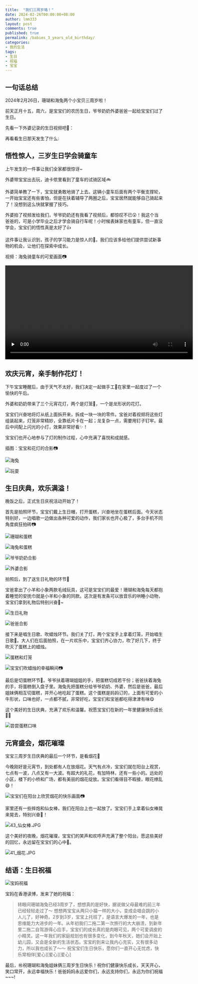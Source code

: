 ```yaml
---
title:  "我们三周岁咯！"
date: 2024-02-26T00:00:00+08:00
author: lmm333
layout: post
comments: true
published: true
permalink: /babies_3_years_old_birthday/
categories:
- 我的生活
tags:
- 生日
- 祝福
- 宝宝
---
```


## 一句话总结
2024年2月26日，珊瑚和海兔两个小宝贝三周岁啦！

前天正月十五，周六，是宝宝们的农历生日，爷爷奶奶外婆爸爸一起给宝宝们过了生日。

先看一下外婆记录的生日视频吧👶：
<!--more-->
再看看生日那天发生了什么:

## 悟性惊人，三岁生日学会骑童车

上午发生的一件事让我们全家都很惊讶~

外婆带宝宝出去玩，迪卡侬里看到了童车的试骑区域🚲

外婆简单教了一下，宝宝就勇敢地骑了上去。这辆小童车后面有两个平衡支撑轮，一开始宝宝还有些害怕，但是在扶着辅导了两圈之后，宝宝居然就能够自己骑起来了！没想到这么快就掌握了技巧。

外婆拍了视频发给我们，爷爷奶奶还有我看了视频后，都惊叹不已😲！我这个当爸爸的，可是小学毕业之后才学会骑自行车呢！小时候表妹家也有童车，但一直没学会，宝宝们的悟性真是太好了👍

这件事让我认识到，孩子的学习能力是惊人的👏。我们应该多给他们提供尝试新事物的机会，让他们在探索中成长。

视频：海兔骑童车的可爱画面📷 

<video id="video" controls="" preload="none" width="600">
      <source id="mp4" src="../images/2024-02-24-babies_3_years_old_birthday/11_bike.MP4" type="video/mp4">
</video>

## 欢庆元宵，亲手制作花灯！

下午宝宝睡醒后，由于天气不太好，我们决定一起做手工👐在家里一起度过了一个愉快的午后。

外婆和奶奶带来了三个元宵花灯，两个是灯笼🏮，一个是龙形状的花灯。

宝宝们兴奋地将灯从纸上面拆开来，拆成一块一块的零件。宝爸对着视频将这些灯组装起来，灯笼非常精妙，全靠纸片卡在一起；龙复杂一点，需要用钉子钉牢。最后中间配上闪光的小灯，效果非常好看✨！

宝宝们也开心地参与了灯的制作过程，心中充满了喜悦和成就感。

插图：宝宝和花灯的合影📷

![海兔](../images/2024-02-24-babies_3_years_old_birthday/22_灯_海兔.JPG)

![玩耍](../images/2024-02-24-babies_3_years_old_birthday/23_灯.jpg)

##  生日庆典，欢乐满溢！

晚饭之后，正式生日庆祝活动开始了！

首先是拍照环节，宝宝们戴上生日帽，打开蛋糕，兴奋地坐在蛋糕后面。今天状态特别好，一边唱歌一边做出各种可爱的动作，我们家长也开心极了，多台手机不同角度疯狂拍砖📷

![珊瑚和蛋糕](../images/2024-02-24-babies_3_years_old_birthday/35_cake_hailey.JPG)

![海兔和蛋糕](../images/2024-02-24-babies_3_years_old_birthday/36_cake_molly.JPG)

![爷爷奶奶合影](../images/2024-02-24-babies_3_years_old_birthday/30_grandpa_hug.JPG)

![外婆合影](../images/2024-02-24-babies_3_years_old_birthday/32_grandma.JPG)

拍照后，到了送生日礼物的环节🎁

宝爸拿出了小羊和小象两款毛绒玩具，这可是宝宝们的最爱！珊瑚和海兔每天都抱着睡觉的安抚巾就是小羊和小象的同款。这次是有发条可以放音乐的哄睡小动物，宝宝们拿到礼物后特别兴奋🥰~

![生日礼物](../images/2024-02-24-babies_3_years_old_birthday/34_gift.JPG)

![爸爸合影](../images/2024-02-24-babies_3_years_old_birthday/33_daddy.JPG)

接下来是唱生日歌、吹蜡烛环节。我们关了灯，两个宝宝手上拿着灯笼，开始唱生日歌🎵。大人们在后面拍照，在一片欢乐中，宝宝们齐心协力，吹了好几下，终于吹灭了蛋糕上的蜡烛。

![蛋糕和灯笼](../images/2024-02-24-babies_3_years_old_birthday/39_baby_with_lantern_and_cake.JPG)

![宝宝们吹蜡烛的幸福瞬间📷](../images/2024-02-24-babies_3_years_old_birthday/38_吹蜡烛.JPG)

最后是切蛋糕环节🎂。爷爷扶着珊瑚姐姐的手，把蛋糕切成若干份；爸爸扶着海兔的手，将蛋糕倒入盘子里。海兔先把蛋糕分给爷爷奶奶、外婆，然后是爸爸，最后姐妹俩相互切蛋糕，并开心地吃起了蛋糕。这个蛋糕是妈妈订的，上面有可爱的小牛形状，口味也好，一点都不腻，非常好吃，宝宝们和宝爸都吃得津津有味😋

这个美好的生日庆典，充满了欢乐和温馨。祝愿宝宝们在新的一年里健康快乐成长💪💪

![尝尝蛋糕口味](../images/2024-02-24-babies_3_years_old_birthday/37_cake_taste.JPG)

## 元宵盛会，烟花璀璨

宝宝三周岁生日庆典的最后一个环节，是看烟花🎇

今晚刚好是元宵节，到处都有人在放烟花。天气有点冷，宝宝们就在阳台上观赏，七点有一波，八点又有一大波。有超大的礼花，有加特林，还有一些小的。远处的小区，楼下的小桥和广场，都有美丽的烟花绽放。宝宝们看得目不暇接，眼花缭乱😄！

![宝宝们在阳台上欣赏烟花的快乐画面📷](../images/2024-02-24-babies_3_years_old_birthday/42_烟花.JPG)

家里还有一些摔炮和仙女棒，我们在阳台上也一起放了。宝宝们手上拿着仙女棒晃来晃去，特别兴奋🎉！

![43_仙女棒.JPG](../images/2024-02-24-babies_3_years_old_birthday/43_仙女棒.JPG)

这个美好的夜晚，烟花璀璨，宝宝们的笑声和欢呼声充满了整个阳台。愿这些美好的回忆，永远留在宝宝们的心中💖。

![41_烟花.JPG](../images/2024-02-24-babies_3_years_old_birthday/41_烟花.JPG)

## 结语：生日祝福

![宝妈祝福](../images/2024-02-24-babies_3_years_old_birthday/51_mommy.JPG)

宝妈在香港读博，发来了她的祝福：

> 转眼间珊瑚海兔已经3周岁了，想想真的是好快，据说做父母最难的前三年已经轻轻走过了～ 想想两宝宝从两只小猫一样的大小，变成会唱会跳的小人儿了，好神奇。2岁到3岁，宝宝上托班了，是语言大爆发的一年，也是思维能力大进步的一年。从年初我们二拖二第一次旅行的大大崩溃，到新年里二拖二自驾游得心应手，宝宝们的成长真的是肉眼可见，两个可爱调皮的小精灵。这一年我们的家庭规划也有很多变化，到今年秋天，她们会开始上幼儿园，又会是全新的生活状态。宝宝的到来让我内心充实，又有很多动力，所以我也成长了～～ 祝宝宝们生日快乐，愿你们一直开心无忧虑，快乐常相伴[爱心][爱心][爱心]

最后，㊗️祝珊瑚和海兔姐妹俩三周岁生日快乐！祝你们健康快乐成长，天天开心，笑口常开，永远幸福快乐！爸爸妈妈永远爱你们，永远支持你们，永远为你们祝福~~~!
